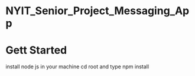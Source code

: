 # NYIT_Senior_Project_Messaging_App




# Gett Started
install node js in your machine 
cd root and type npm install

